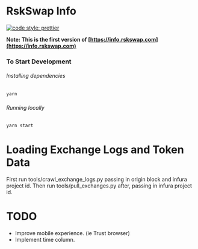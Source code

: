 # RskSwap Info

[![code style: prettier](https://img.shields.io/badge/code_style-prettier-ff69b4.svg?style=flat-square)](https://github.com/prettier/prettier)

**Note: This is the first version of [https://info.rskswap.com](https://info.rskswap.com)**

### To Start Development

###### Installing dependencies
```bash
yarn
```

###### Running locally
```bash
yarn start
```

# Loading Exchange Logs and Token Data

First run tools/crawl_exchange_logs.py passing in origin block and infura project id.
Then run tools/pull_exchanges.py after, passing in infura project id.

# TODO

- Improve mobile experience. (ie Trust browser)
- Implement time column.
